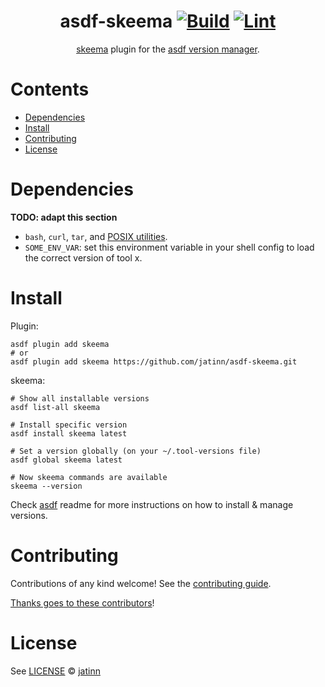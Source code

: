 <div align="center">

# asdf-skeema [![Build](https://github.com/jatinn/asdf-skeema/actions/workflows/build.yml/badge.svg)](https://github.com/jatinn/asdf-skeema/actions/workflows/build.yml) [![Lint](https://github.com/jatinn/asdf-skeema/actions/workflows/lint.yml/badge.svg)](https://github.com/jatinn/asdf-skeema/actions/workflows/lint.yml)

[skeema](https://www.skeema.io/docs/) plugin for the [asdf version manager](https://asdf-vm.com).

</div>

# Contents

- [Dependencies](#dependencies)
- [Install](#install)
- [Contributing](#contributing)
- [License](#license)

# Dependencies

**TODO: adapt this section**

- `bash`, `curl`, `tar`, and [POSIX utilities](https://pubs.opengroup.org/onlinepubs/9699919799/idx/utilities.html).
- `SOME_ENV_VAR`: set this environment variable in your shell config to load the correct version of tool x.

# Install

Plugin:

```shell
asdf plugin add skeema
# or
asdf plugin add skeema https://github.com/jatinn/asdf-skeema.git
```

skeema:

```shell
# Show all installable versions
asdf list-all skeema

# Install specific version
asdf install skeema latest

# Set a version globally (on your ~/.tool-versions file)
asdf global skeema latest

# Now skeema commands are available
skeema --version
```

Check [asdf](https://github.com/asdf-vm/asdf) readme for more instructions on how to
install & manage versions.

# Contributing

Contributions of any kind welcome! See the [contributing guide](contributing.md).

[Thanks goes to these contributors](https://github.com/jatinn/asdf-skeema/graphs/contributors)!

# License

See [LICENSE](LICENSE) © [jatinn](https://github.com/jatinn/)
